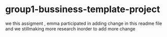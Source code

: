 # group1-bussiness-template-project
we this assigment , 
emma participated in adding change in this readme file 
and we stillmaking more research inorder to add more change
